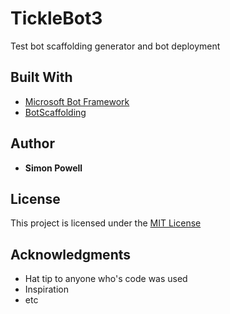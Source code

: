 # TickleBot3 

Test bot scaffolding generator and bot deployment

## Built With

* [Microsoft Bot Framework](https://dev.botframework.com)
* [BotScaffolding](https://www.npmjs.com/package/generator-botscaffold)

## Author

* **Simon Powell**

## License

This project is licensed under the [MIT License](http://en.wikipedia.org/wiki/MIT_License)

## Acknowledgments

* Hat tip to anyone who's code was used
* Inspiration
* etc